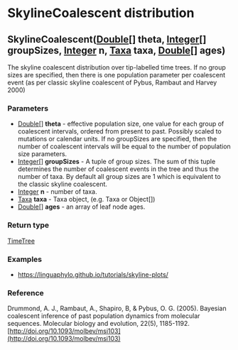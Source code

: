 SkylineCoalescent distribution
==============================
SkylineCoalescent([Double[]](../types/Double[].md) **theta**, [Integer[]](../types/Integer[].md) **groupSizes**, [Integer](../types/Integer.md) **n**, [Taxa](../types/Taxa.md) **taxa**, [Double[]](../types/Double[].md) **ages**)
------------------------------------------------------------------------------------------------------------------------------------------------------------------------------------------------------------------------------------

The skyline coalescent distribution over tip-labelled time trees. If no group sizes are specified, then there is one population parameter per coalescent event (as per classic skyline coalescent of Pybus, Rambaut and Harvey 2000)

### Parameters

- [Double[]](../types/Double[].md) **theta** - effective population size, one value for each group of coalescent intervals, ordered from present to past. Possibly scaled to mutations or calendar units. If no groupSizes are specified, then the number of coalescent intervals will be equal to the number of population size parameters.
- [Integer[]](../types/Integer[].md) **groupSizes** - A tuple of group sizes. The sum of this tuple determines the number of coalescent events in the tree and thus the number of taxa. By default all group sizes are 1 which is equivalent to the classic skyline coalescent.
- [Integer](../types/Integer.md) **n** - number of taxa.
- [Taxa](../types/Taxa.md) **taxa** - Taxa object, (e.g. Taxa or Object[])
- [Double[]](../types/Double[].md) **ages** - an array of leaf node ages.

### Return type

[TimeTree](../types/TimeTree.md)


### Examples

- https://linguaphylo.github.io/tutorials/skyline-plots/

### Reference

Drummond, A. J., Rambaut, A., Shapiro, B, & Pybus, O. G. (2005).
Bayesian coalescent inference of past population dynamics from molecular sequences.
Molecular biology and evolution, 22(5), 1185-1192.[http://doi.org/10.1093/molbev/msi103](http://doi.org/10.1093/molbev/msi103)


